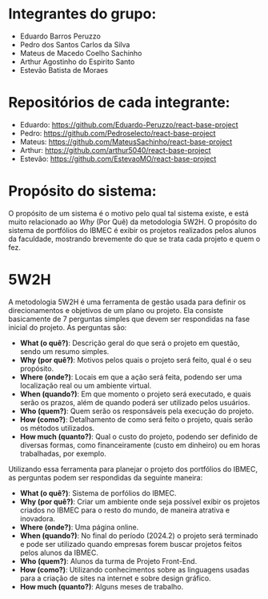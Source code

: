 # Integrantes do grupo:
- Eduardo Barros Peruzzo
- Pedro dos Santos Carlos da Silva
- Mateus de Macedo Coelho Sachinho
- Arthur Agostinho do Espirito Santo
- Estevão Batista de Moraes

# Repositórios de cada integrante:
- Eduardo: https://github.com/Eduardo-Peruzzo/react-base-project
- Pedro: https://github.com/Pedroselecto/react-base-project
- Mateus: https://github.com/MateusSachinho/react-base-project
- Arthur: https://github.com/arthur5040/react-base-project
- Estevão: https://github.com/EstevaoMO/react-base-project

# Propósito do sistema:
O propósito de um sistema é o motivo pelo qual tal sistema existe, e está muito relacionado ao  _Why_ (Por Quê) da metodologia 5W2H. O propósito do sistema de portfólios do IBMEC é exibir os projetos realizados pelos alunos da faculdade, mostrando brevemente do que se trata cada projeto e quem o fez.

# 5W2H
A metodologia 5W2H é uma ferramenta de gestão usada para definir os direcionamentos e objetivos de um plano ou projeto. Ela consiste basicamente de 7 perguntas simples que devem ser respondidas na fase inicial do projeto. As perguntas são:
- **What (o quê?)**: Descrição geral do que será o projeto em questão, sendo um resumo simples.
- **Why (por quê?)**: Motivos pelos quais o projeto será feito, qual é o seu propósito.
- **Where (onde?)**: Locais em que a ação será feita, podendo ser uma localização real ou um ambiente virtual.
- **When (quando?)**: Em que momento o projeto será executado, e quais serão os prazos, além de quando poderá ser utilizado pelos usuários.
- **Who (quem?)**: Quem serão os responsáveis pela execução do projeto.
- **How (como?)**: Detalhamento de como será feito o projeto, quais serão os métodos utilizados.
- **How much (quanto?)**: Qual o custo do projeto, podendo ser definido de diversas formas, como financeiramente (custo em dinheiro) ou em horas trabalhadas, por exemplo.

Utilizando essa ferramenta para planejar o projeto dos portfólios do IBMEC, as perguntas podem ser respondidas da seguinte maneira:
- **What (o quê?)**: Sistema de porfólios do IBMEC.
- **Why (por quê?)**: Criar um ambiente onde seja possível exibir os projetos criados no IBMEC para o resto do mundo, de maneira atrativa e inovadora.
- **Where (onde?)**: Uma página online.
- **When (quando?)**: No final do período (2024.2) o projeto será terminado e pode ser utilizado quando empresas forem buscar projetos feitos pelos alunos da IBMEC.
- **Who (quem?)**: Alunos da turma de Projeto Front-End.
- **How (como?)**: Utilizando conhecimentos sobre as linguagens usadas para a criação de sites na internet e sobre design gráfico.
- **How much (quanto?)**: Alguns meses de trabalho.
